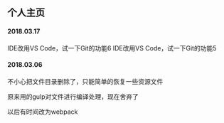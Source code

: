 ## 个人主页
#### 2018.03.17
IDE改用VS Code，试一下Git的功能6
IDE改用VS Code，试一下Git的功能5

#### 2018.03.06
不小心把文件目录删除了，只能简单的恢复一些资源文件

原来用的gulp对文件进行编译处理，现在舍弃了

以后有时间改为webpack
